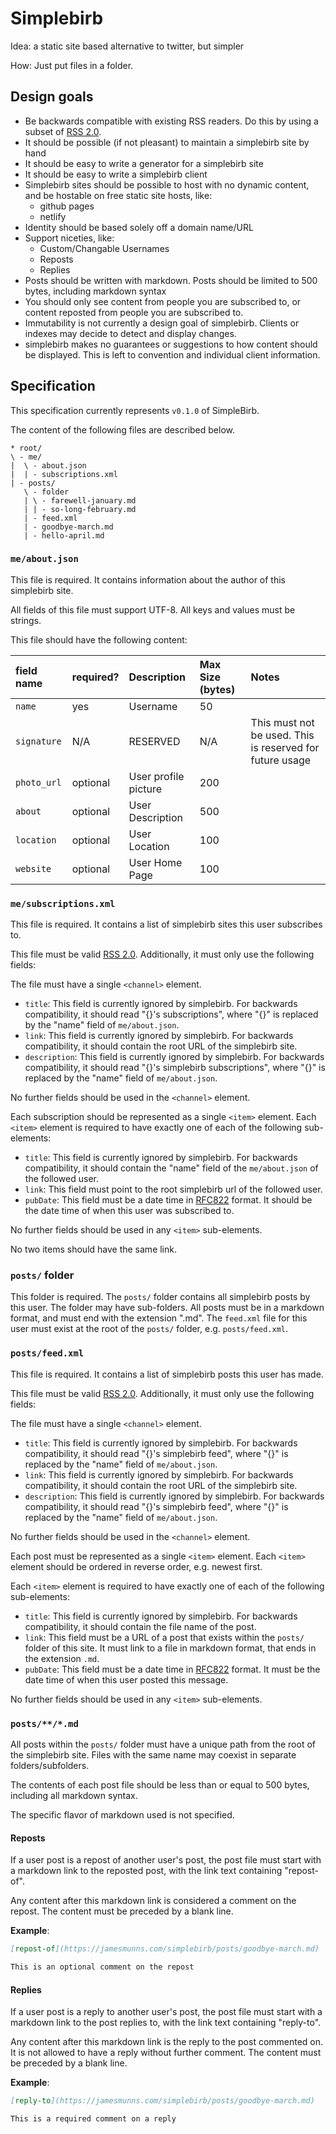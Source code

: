 # Simplebirb

Idea: a static site based alternative to twitter, but simpler

How: Just put files in a folder.

## Design goals

* Be backwards compatible with existing RSS readers. Do this by using a subset of [RSS 2.0].
* It should be possible (if not pleasant) to maintain a simplebirb site by hand
* It should be easy to write a generator for a simplebirb site
* It should be easy to write a simplebirb client
* Simplebirb sites should be possible to host with no dynamic content, and be hostable on free static site hosts, like:
    * github pages
    * netlify
* Identity should be based solely off a domain name/URL
* Support niceties, like:
    * Custom/Changable Usernames
    * Reposts
    * Replies
* Posts should be written with markdown. Posts should be limited to 500 bytes, including markdown syntax
* You should only see content from people you are subscribed to, or content reposted from people you are subscribed to.
* Immutability is not currently a design goal of simplebirb. Clients or indexes may decide to detect and display changes.
* simplebirb makes no guarantees or suggestions to how content should be displayed. This is left to convention and individual client information.

[RSS 2.0]: https://validator.w3.org/feed/docs/rss2.html

## Specification

This specification currently represents `v0.1.0` of SimpleBirb.

The content of the following files are described below.

```
* root/
\ - me/
|  \ - about.json
|  | - subscriptions.xml
| - posts/
   \ - folder
   | \ - farewell-january.md
   | | - so-long-february.md
   | - feed.xml
   | - goodbye-march.md
   | - hello-april.md
```

### `me/about.json`

This file is required. It contains information about the author of this simplebirb site.

All fields of this file must support UTF-8. All keys and values must be strings.

This file should have the following content:

| field name  | required? | Description          | Max Size (bytes) | Notes |
| :---        | :---      | :---                 | :---  | :--- |
| `name`      | yes       | Username             | 50    | |
| `signature` | N/A       | RESERVED             | N/A   | This must not be used. This is reserved for future usage |
| `photo_url` | optional  | User profile picture | 200   | |
| `about`     | optional  | User Description     | 500   | |
| `location`  | optional  | User Location        | 100   | |
| `website`   | optional  | User Home Page       | 100   | |

### `me/subscriptions.xml`

This file is required. It contains a list of simplebirb sites this user subscribes to.

This file must be valid [RSS 2.0]. Additionally, it must only use the following fields:

The file must have a single `<channel>` element.

* `title`: This field is currently ignored by simplebirb. For backwards compatibility, it should read "{}'s subscriptions", where "{}" is replaced by the "name" field of `me/about.json`.
* `link`: This field is currently ignored by simplebirb. For backwards compatibility, it should contain the root URL of the simplebirb site.
* `description`: This field is currently ignored by simplebirb. For backwards compatibility, it should read "{}'s simplebirb subscriptions", where "{}" is replaced by the "name" field of `me/about.json`.

No further fields should be used in the `<channel>` element.

Each subscription should be represented as a single `<item>` element. Each `<item>` element is required to have exactly one of each of the following sub-elements:

* `title`: This field is currently ignored by simplebirb. For backwards compatibility, it should contain the "name" field of the `me/about.json` of the followed user.
* `link`: This field must point to the root simplebirb url of the followed user.
* `pubDate`: This field must be a date time in [RFC822] format. It should be the date time of when this user was subscribed to.

No further fields should be used in any `<item>` sub-elements.

No two items should have the same link.

[RFC822]: https://www.ietf.org/rfc/rfc822.txt

### `posts/` folder

This folder is required.
The `posts/` folder contains all simplebirb posts by this user.
The folder may have sub-folders.
All posts must be in a markdown format, and must end with the extension ".md".
The `feed.xml` file for this user must exist at the root of the `posts/` folder, e.g. `posts/feed.xml`.


### `posts/feed.xml`

This file is required. It contains a list of simplebirb posts this user has made.

This file must be valid [RSS 2.0]. Additionally, it must only use the following fields:

The file must have a single `<channel>` element.

* `title`: This field is currently ignored by simplebirb. For backwards compatibility, it should read "{}'s simplebirb feed", where "{}" is replaced by the "name" field of `me/about.json`.
* `link`: This field is currently ignored by simplebirb. For backwards compatibility, it should contain the root URL of the simplebirb site.
* `description`: This field is currently ignored by simplebirb. For backwards compatibility, it should read "{}'s simplebirb feed", where "{}" is replaced by the "name" field of `me/about.json`.

No further fields should be used in the `<channel>` element.

Each post must be represented as a single `<item>` element.
Each `<item>` element should be ordered in reverse order, e.g. newest first.


Each `<item>` element is required to have exactly one of each of the following sub-elements:

* `title`: This field is currently ignored by simplebirb. For backwards compatibility, it should contain the file name of the post.
* `link`: This field must be a URL of a post that exists within the `posts/` folder of this site. It must link to a file in markdown format, that ends in the extension `.md`.
* `pubDate`: This field must be a date time in [RFC822] format. It must be the date time of when this user posted this message.

No further fields should be used in any `<item>` sub-elements.

### `posts/**/*.md`

All posts within the `posts/` folder must have a unique path from the root of the simplebirb site. Files with the same name may coexist in separate folders/subfolders.

The contents of each post file should be less than or equal to 500 bytes, including all markdown syntax.

The specific flavor of markdown used is not specified.

#### Reposts

If a user post is a repost of another user's post, the post file must start with a markdown link to the reposted post, with the link text containing "repost-of".

Any content after this markdown link is considered a comment on the repost. The content must be preceded by a blank line.

**Example**:

```markdown
[repost-of](https://jamesmunns.com/simplebirb/posts/goodbye-march.md)

This is an optional comment on the repost
```

#### Replies

If a user post is a reply to another user's post, the post file must start with a markdown link to the post replies to, with the link text containing "reply-to".

Any content after this markdown link is the reply to the post commented on.
It is not allowed to have a reply without further comment.
The content must be preceded by a blank line.

**Example**:

```markdown
[reply-to](https://jamesmunns.com/simplebirb/posts/goodbye-march.md)

This is a required comment on a reply
```
